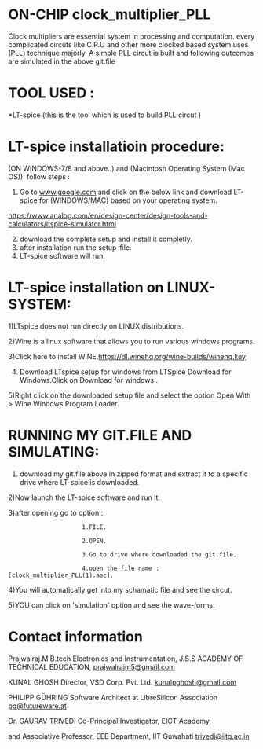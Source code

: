 # ON-CHIP clock_multiplier_PLL

Clock multipliers are essential system in processing and computation. 
every complicated circuts like C.P.U and other more clocked based system uses (PLL) technique majorly.
A simple PLL circut is built and following outcomes are simulated in the above git.file

# TOOL USED :
*LT-spice (this is the tool which is used to build PLL circut )

# LT-spice installatioin procedure:
 (ON WINDOWS-7/8 and above..) and (Macintosh Operating System (Mac OS)):
 follow steps :
 1) Go to www.google.com and click on the below link and download LT-spice for (WINDOWS/MAC) based on your operating system.
 
 https://www.analog.com/en/design-center/design-tools-and-calculators/ltspice-simulator.html
 
 2) download the complete setup and install it completly.
 3) after installation run the setup-file.
 4) LT-spice software will run.
# LT-spice installation on LINUX-SYSTEM:
 1)LTspice does not run directly on LINUX distributions. 
	
 2)Wine is a linux software that allows you to run various windows programs.
	
 3)Click here to install WINE.https://dl.winehq.org/wine-builds/winehq.key
	
 4) Download LTspice setup for windows from LTSpice Download for Windows.Click on Download for windows .
	
 5)Right click on the downloaded setup file and select the option Open With > Wine Windows Program Loader.
 
# RUNNING MY GIT.FILE AND SIMULATING:
1) download my git.file above in zipped format and extract it to a specific drive where LT-spice is downloaded.

2)Now launch the LT-spice software and run it.

3)after opening go to option :

                         1.FILE.
			 
                         2.OPEN.
			 
                         3.Go to drive where downloaded the git.file.
			 
                         4.open the file name :[clock_multiplier_PLL(1).asc].
			 
4)You will automatically get into my schamatic file and see the circut.

5)YOU can click on 'simulation' option and see the wave-forms.


# Contact information
  Prajwalraj.M  B.tech Electronics and Instrumentation, J.S.S ACADEMY OF TECHNICAL EDUCATION, prajwalrajm5@gmail.com
		
 KUNAL GHOSH Director, VSD Corp. Pvt. Ltd. kunalpghosh@gmail.com
	
 PHILIPP GÜHRING Software Architect at LibreSilicon Association pg@futureware.at
	
 Dr. GAURAV TRIVEDI Co-Principal Investigator, EICT Academy,
	
 and Associative Professor, EEE Department, IIT Guwahati trivedi@iitg.ac.in

                        

                               
                                
                         






